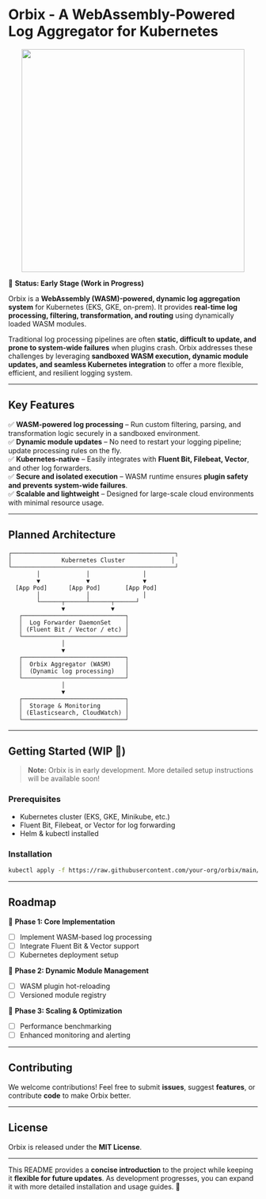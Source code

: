 # **Orbix - A WebAssembly-Powered Log Aggregator for Kubernetes**  
<p align="center">
  <img src="https://github.com/user-attachments/assets/64a92689-394b-463d-908f-4a53e8f783ef" width="450">
</p>

🚀 **Status: Early Stage (Work in Progress)**  

Orbix is a **WebAssembly (WASM)-powered, dynamic log aggregation system** for Kubernetes (EKS, GKE, on-prem). It provides **real-time log processing, filtering, transformation, and routing** using dynamically loaded WASM modules.  

Traditional log processing pipelines are often **static, difficult to update, and prone to system-wide failures** when plugins crash. Orbix addresses these challenges by leveraging **sandboxed WASM execution, dynamic module updates, and seamless Kubernetes integration** to offer a more flexible, efficient, and resilient logging system.  

---

## **Key Features**  

✅ **WASM-powered log processing** – Run custom filtering, parsing, and transformation logic securely in a sandboxed environment.  
✅ **Dynamic module updates** – No need to restart your logging pipeline; update processing rules on the fly.  
✅ **Kubernetes-native** – Easily integrates with **Fluent Bit, Filebeat, Vector**, and other log forwarders.  
✅ **Secure and isolated execution** – WASM runtime ensures **plugin safety and prevents system-wide failures**.  
✅ **Scalable and lightweight** – Designed for large-scale cloud environments with minimal resource usage.  

---

## **Planned Architecture**  

```
┌──────────────────────────────────────────────┐
│              Kubernetes Cluster             │
└──────────────────────────────────────────────┘
        │             │               │
        ▼             ▼               ▼
  [App Pod]      [App Pod]       [App Pod]
        │             │               │
        └──────┬──────┴──────┬──────┘
               ▼             ▼
   ┌─────────────────────────────┐
   │  Log Forwarder DaemonSet    │
   │ (Fluent Bit / Vector / etc) │
   └─────────────────────────────┘
               │
               ▼
   ┌─────────────────────────────┐
   │  Orbix Aggregator (WASM)    │
   │  (Dynamic log processing)   │
   └─────────────────────────────┘
               │
               ▼
   ┌─────────────────────────────┐
   │  Storage & Monitoring       │
   │ (Elasticsearch, CloudWatch) │
   └─────────────────────────────┘
```

---

## **Getting Started (WIP 🚧)**  

> **Note:** Orbix is in early development. More detailed setup instructions will be available soon!  

### **Prerequisites**  
- Kubernetes cluster (EKS, GKE, Minikube, etc.)  
- Fluent Bit, Filebeat, or Vector for log forwarding  
- Helm & kubectl installed  

### **Installation**  
```sh
kubectl apply -f https://raw.githubusercontent.com/your-org/orbix/main/deploy.yaml
```

---

## **Roadmap**  
📌 **Phase 1: Core Implementation**  
- [ ] Implement WASM-based log processing  
- [ ] Integrate Fluent Bit & Vector support  
- [ ] Kubernetes deployment setup  

📌 **Phase 2: Dynamic Module Management**  
- [ ] WASM plugin hot-reloading  
- [ ] Versioned module registry  

📌 **Phase 3: Scaling & Optimization**  
- [ ] Performance benchmarking  
- [ ] Enhanced monitoring and alerting  

---

## **Contributing**  
We welcome contributions! Feel free to submit **issues**, suggest **features**, or contribute **code** to make Orbix better.  

---

## **License**  
Orbix is released under the **MIT License**.  

---

This README provides a **concise introduction** to the project while keeping it **flexible for future updates**. As development progresses, you can expand it with more detailed installation and usage guides. 🚀
